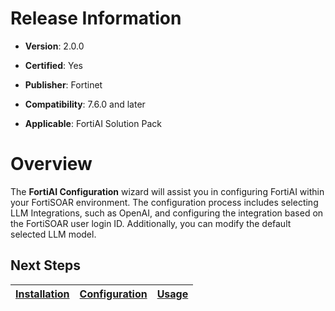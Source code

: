 # Release Information

- **Version**: 2.0.0

- **Certified**: Yes

- **Publisher**: Fortinet  

- **Compatibility**: 7.6.0 and later

- **Applicable**: FortiAI Solution Pack

# Overview

The **FortiAI Configuration** wizard will assist you in configuring FortiAI within your FortiSOAR environment. The configuration process includes selecting LLM Integrations, such as OpenAI, and configuring the integration based on the FortiSOAR user login ID. Additionally, you can modify the default selected LLM model.


## Next Steps

| [Installation](./docs/setup.md#installation) | [Configuration](./docs/setup.md#configuration) | [Usage](./docs/usage.md) |
|----------------------------------------------|------------------------------------------------|--------------------------|
